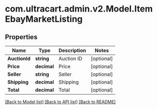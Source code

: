 
# com.ultracart.admin.v2.Model.ItemEbayMarketListing

## Properties

Name | Type | Description | Notes
------------ | ------------- | ------------- | -------------
**AuctionId** | **string** | Auction ID | [optional] 
**Price** | **decimal** | Price | [optional] 
**Seller** | **string** | Seller | [optional] 
**Shipping** | **decimal** | Shipping | [optional] 
**Total** | **decimal** | Total | [optional] 

[[Back to Model list]](../README.md#documentation-for-models)
[[Back to API list]](../README.md#documentation-for-api-endpoints)
[[Back to README]](../README.md)

